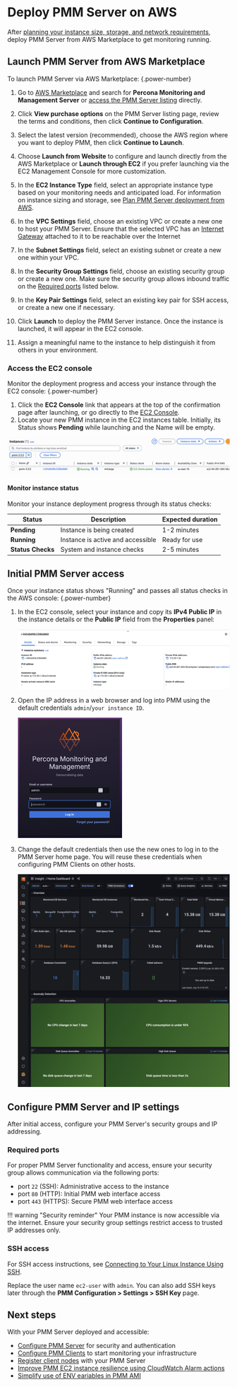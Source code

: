 # Deploy PMM Server on AWS

After [planning your instance size, storage, and network requirements](../aws/plan_aws.md), deploy PMM Server from AWS Marketplace to get monitoring running.

## Launch PMM Server from  AWS Marketplace
To launch  PMM Server via AWS Marketplace:
{.power-number}

1. Go to [AWS Marketplace](https://aws.amazon.com/marketplace) and search for **Percona Monitoring and Management Server** or [access the PMM Server listing](https://aws.amazon.com/marketplace/pp/prodview-uww55ejutsnom) directly.

2. Click **View purchase options** on the PMM Server listing page, review the terms and conditions, then click **Continue to Configuration**.

3. Select the latest version (recommended), choose the AWS region where you want to deploy PMM, then click **Continue to Launch**.

4. Choose **Launch from Website** to configure and launch directly from the AWS Marketplace or **Launch through EC2** if you prefer launching via the EC2 Management Console for more customization.

5. In the **EC2 Instance Type** field, select an appropriate instance type based on your monitoring needs and anticipated load. For information on instance sizing and storage, see [Plan PMM Server deployment from AWS](../aws/plan_aws.md).

6. In the **VPC Settings** field, choose an existing VPC or create a new one to host your PMM Server. Ensure that the selected VPC has an [Internet Gateway](https://docs.aws.amazon.com/vpc/latest/userguide/VPC_Internet_Gateway.html) attached to it to be reachable over the Internet

7. In the **Subnet Settings** field, select an existing subnet or create a new one within your VPC.

8. In the **Security Group Settings** field, choose an existing security group or create a new one. Make sure the security group allows inbound traffic on the [Required ports](#required-ports) listed below.
9. In the **Key Pair Settings** field, select an existing key pair for SSH access, or create a new one if necessary.

10. Click **Launch** to deploy the PMM Server instance. Once the instance is launched, it will appear in the EC2 console.

11. Assign a meaningful name to the instance to help distinguish it from others in your environment.

### Access the EC2 console
Monitor the deployment progress and access your instance through the EC2 console:
{.power-number}

1. Click the **EC2 Console** link that appears at the top of the confirmation page after launching, or go directly to the [EC2 Console](https://console.aws.amazon.com/ec2/).
2. Locate your new PMM instance in the EC2 instances table. Initially, its Status shows **Pending** while launching and the Name will be empty. 

![EC2 Console Instance List](../../../../images/aws-marketplace.ec2-console.pmm.1.png)

#### Monitor instance status

Monitor your instance deployment progress through its status checks:

| Status | Description | Expected duration |
|--------|-------------|-------------------|
| **Pending** | Instance is being created | 1-2 minutes |
| **Running** | Instance is active and accessible | Ready for use |
| **Status Checks** | System and instance checks | 2-5 minutes |

## Initial PMM Server access

Once your instance status shows "Running" and passes all status checks in the AWS console:
{.power-number}

1. In the EC2 console, select your instance and copy its **IPv4 Public IP** in the instance details or the **Public IP** field from the **Properties** panel:

    ![Public IP Field](../../../../images/aws-marketplace.pmm.ec2.properties.png)

2. Open the IP address in a web browser and log into PMM using the default credentials `admin`/`your instance ID`.

    ![PMM Login](../../../../images/PMM_Login.png)

3. Change the default credentials then use the new ones to log in to the PMM Server home page. You will reuse these credentials when configuring PMM Clients on other hosts.

    ![PMM Home Dashboard](../../../../images/PMM_Home_Dashboard.png)

## Configure PMM Server and IP settings
After initial access, configure your PMM Server's security groups and IP addressing.

### Required ports

For proper PMM Server functionality and access, ensure your security group allows communication via the following ports:

- port `22` (SSH): Administrative access to the instance
- port `80` (HTTP): Initial PMM web interface access
- port `443` (HTTPS): Secure PMM web interface access

!!! warning "Security reminder"
    Your PMM instance is now accessible via the internet. Ensure your security group settings restrict access to trusted IP addresses only.

### SSH access
For SSH access instructions, see [Connecting to Your Linux Instance Using SSH](https://docs.aws.amazon.com/AWSEC2/latest/UserGuide/AccessingInstancesLinux.html).

Replace the user name `ec2-user` with `admin`. You can also add SSH keys later through the **PMM Configuration > Settings > SSH Key** page.

## Next steps

With your PMM Server deployed and accessible:

- [Configure PMM Server](../aws/configure_aws.md) for security and authentication
- [Configure PMM Clients](../../../install-pmm-client/index.md) to start monitoring your infrastructure
- [Register client nodes](../../../register-client-node/index.md) with your PMM Server
- [Improve PMM EC2 instance resilience using CloudWatch Alarm actions](https://www.percona.com/blog/2021/04/29/improving-percona-monitoring-and-management-ec2-instance-resilience-using-cloudwatch-alarm-actions/)
- [Simplify use of ENV eariables in PMM AMI](https://www.percona.com/blog/simplify-use-of-env-variables-in-percona-monitoring-and-management-ami/)
